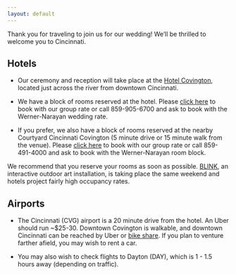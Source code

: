 ```yaml
---
layout: default
---
```

Thank you for traveling to join us for our wedding! We’ll be thrilled to welcome you to Cincinnati.

## Hotels

* Our ceremony and reception will take place at the [Hotel Covington](https://goo.gl/maps/1QZaNprSPTn), located just across the river from downtown Cincinnati.

* We have a block of rooms reserved at the hotel. Please [click here](https://res.windsurfercrs.com/ibe/details.aspx?propertyid=14389&nights=1&checkin=10/11/2019&group=1019WNWED) to book with our group rate or call 859-905-6700 and ask to book with the Werner-Narayan wedding rate.

* If you prefer, we also have a block of rooms reserved at the nearby Courtyard Cincinnati Covington (5 minute drive or 15 minute walk from the venue). Please [click here](https://www.marriott.com/event-reservations/reservation-link.mi?id=1546965646034&key=GRP&app=resvlink) to book with our group rate or call 859-491-4000 and ask to book with the Werner-Narayan room block.

We recommend that you reserve your rooms as soon as possible. [BLINK](https://www.blinkcincinnati.com/about/), an interactive outdoor art installation, is taking place the same weekend and hotels project fairly high occupancy rates.

## Airports

* The Cincinnati (CVG) airport is a 20 minute drive from the hotel. An Uber should run ~$25-30. Downtown Covington is walkable, and downtown Cincinnati can be reached by Uber or [bike share](https://www.cincyredbike.org/). If you plan to venture farther afield, you may wish to rent a car.

* You may also wish to check flights to Dayton (DAY), which is 1 - 1.5 hours away (depending on traffic).
